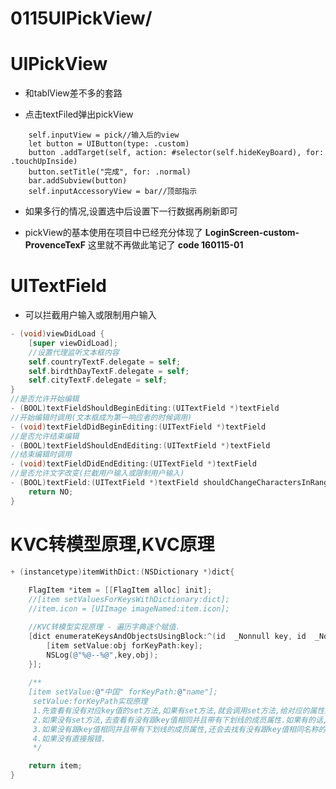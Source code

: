# 0115UIPickView/

# UIPickView

* 和tablView差不多的套路

* 点击textFiled弹出pickView
> 

        self.inputView = pick//输入后的view
        let button = UIButton(type: .custom)
        button .addTarget(self, action: #selector(self.hideKeyBoard), for: .touchUpInside)
        button.setTitle("完成", for: .normal)
        bar.addSubview(button)
        self.inputAccessoryView = bar//顶部指示

* 如果多行的情况,设置选中后设置下一行数据再刷新即可

* pickView的基本使用在项目中已经充分体现了 **LoginScreen-custom-ProvenceTexF** 这里就不再做此笔记了 **code 160115-01**

# UITextField
* 可以拦截用户输入或限制用户输入

```objectivec
- (void)viewDidLoad {
    [super viewDidLoad];
    //设置代理监听文本框内容
    self.countryTextF.delegate = self;
    self.birdthDayTextF.delegate = self;
    self.cityTextF.delegate = self;
}
//是否允许开始编辑
- (BOOL)textFieldShouldBeginEditing:(UITextField *)textField 
//开始编辑时调用(文本框成为第一响应者的时候调用)
- (void)textFieldDidBeginEditing:(UITextField *)textField
//是否允许结束编辑
- (BOOL)textFieldShouldEndEditing:(UITextField *)textField
//结束编辑时调用
- (void)textFieldDidEndEditing:(UITextField *)textField
//是否允许文字改变(拦截用户输入或限制用户输入)
- (BOOL)textField:(UITextField *)textField shouldChangeCharactersInRange:(NSRange)range replacementString:(NSString *)string{
    return NO;
}
```

# KVC转模型原理,KVC原理
```objectivec
+ (instancetype)itemWithDict:(NSDictionary *)dict{
    
    FlagItem *item = [[FlagItem alloc] init];
    //[item setValuesForKeysWithDictionary:dict];
    //item.icon = [UIImage imageNamed:item.icon];

    //KVC转模型实现原理 - 遍历字典逐个赋值.
    [dict enumerateKeysAndObjectsUsingBlock:^(id  _Nonnull key, id  _Nonnull obj, BOOL * _Nonnull stop) {
        [item setValue:obj forKeyPath:key];
        NSLog(@"%@--%@",key,obj);
    }];
    
    /**
    [item setValue:@"中国" forKeyPath:@"name"];
     setValue:forKeyPath实现原理
     1.先查看有没有对应key值的set方法,如果有set方法,就会调用set方法,给对应的属性赋值
     2.如果没有set方法,去查看有没有跟key值相同并且带有下划线的成员属性.如果有的话,就给带有下划线的成员属性赋值
     3.如果没有跟key值相同并且带有下划线的成员属性,还会去找有没有跟key值相同名称的成员属性.如果有,就给它赋值.
     4.如果没有直接报错.
     */

    return item;
}
```